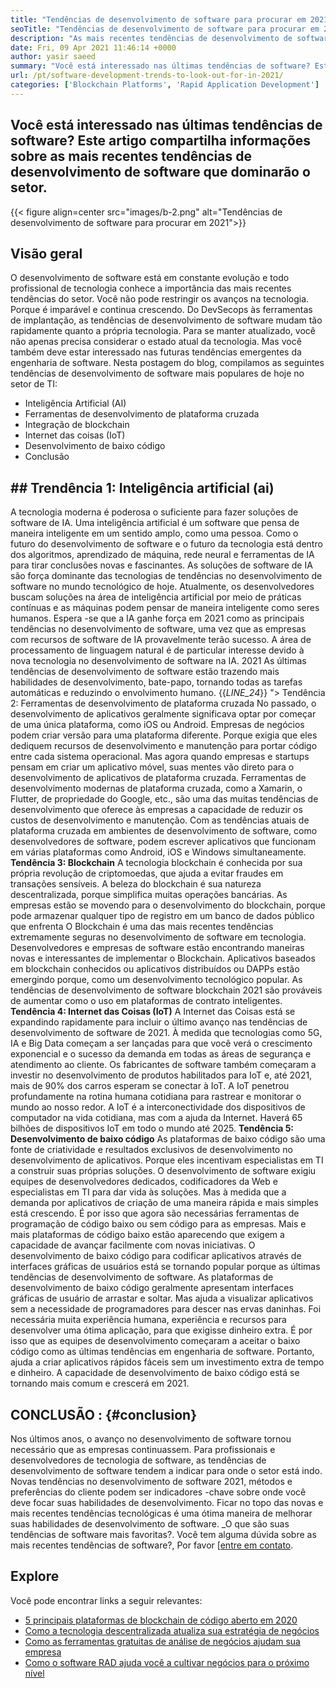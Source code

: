 ```yaml
---
title: "Tendências de desenvolvimento de software para procurar em 2021" 
seoTitle: "Tendências de desenvolvimento de software para procurar em 2021" 
description: "As mais recentes tendências de desenvolvimento de software que dominam o setor de tecnologia incluem blockchain, inteligência artificial, sem código e tendências mais novas." 
date: Fri, 09 Apr 2021 11:46:14 +0000
author: yasir saeed
summary: "Você está interessado nas últimas tendências de software? Este artigo compartilha informações sobre as mais recentes tendências de desenvolvimento de software que dominarão o setor." 
url: /pt/software-development-trends-to-look-out-for-in-2021/
categories: ['Blockchain Platforms', 'Rapid Application Development']
---
```


## Você está interessado nas últimas tendências de software? Este artigo compartilha informações sobre as mais recentes tendências de desenvolvimento de software que dominarão o setor.

{{< figure align=center src="images/b-2.png" alt="Tendências de desenvolvimento de software para procurar em 2021">}}


## **Visão geral**
O desenvolvimento de software está em constante evolução e todo profissional de tecnologia conhece a importância das mais recentes tendências do setor. Você não pode restringir os avanços na tecnologia. Porque é imparável e continua crescendo. Do DevSecops às ferramentas de implantação, as tendências de desenvolvimento de software mudam tão rapidamente quanto a própria tecnologia.
Para se manter atualizado, você não apenas precisa considerar o estado atual da tecnologia. Mas você também deve estar interessado nas futuras tendências emergentes da engenharia de software. Nesta postagem do blog, compilamos as seguintes tendências de desenvolvimento de software mais populares de hoje no setor de TI:
  * Inteligência Artificial (AI)
  * Ferramentas de desenvolvimento de plataforma cruzada
  * Integração de blockchain
  * Internet das coisas (IoT)
  * Desenvolvimento de baixo código
  * Conclusão

## ## **Trendência 1: Inteligência artificial (ai)** 
A tecnologia moderna é poderosa o suficiente para fazer soluções de software de IA. Uma inteligência artificial é um software que pensa de maneira inteligente em um sentido amplo, como uma pessoa. Como o futuro do desenvolvimento de software e o futuro da tecnologia está dentro dos algoritmos, aprendizado de máquina, rede neural e ferramentas de IA para tirar conclusões novas e fascinantes. As soluções de software de IA são força dominante das tecnologias de tendências no desenvolvimento de software no mundo tecnológico de hoje.
Atualmente, os desenvolvedores buscam soluções na área de inteligência artificial por meio de práticas contínuas e as máquinas podem pensar de maneira inteligente como seres humanos. Espera -se que a IA ganhe força em 2021 como as principais tendências no desenvolvimento de software, uma vez que as empresas com recursos de software de IA provavelmente terão sucesso. A área de processamento de linguagem natural é de particular interesse devido à nova tecnologia no desenvolvimento de software na IA. 2021 As últimas tendências de desenvolvimento de software estão trazendo mais habilidades de desenvolvimento, bate-papo, tornando todas as tarefas automáticas e reduzindo o envolvimento humano.
{{_LINE_24_}}
"> Tendência 2: Ferramentas de desenvolvimento de plataforma cruzada
No passado, o desenvolvimento de aplicativos geralmente significava optar por começar de uma única plataforma, como iOS ou Android. Empresas de negócios podem criar versão para uma plataforma diferente. Porque exigia que eles dediquem recursos de desenvolvimento e manutenção para portar código entre cada sistema operacional. Mas agora quando empresas e startups pensam em criar um aplicativo móvel, suas mentes vão direto para o desenvolvimento de aplicativos de plataforma cruzada.
Ferramentas de desenvolvimento modernas de plataforma cruzada, como a Xamarin, o Flutter, de propriedade do Google, etc., são uma das muitas tendências de desenvolvimento que oferece às empresas a capacidade de reduzir os custos de desenvolvimento e manutenção. Com as tendências atuais de plataforma cruzada em ambientes de desenvolvimento de software, como desenvolvedores de software, podem escrever aplicativos que funcionam em várias plataformas como Android, iOS e Windows simultaneamente.
**Tendência 3: Blockchain** 
A tecnologia blockchain é conhecida por sua própria revolução de criptomoedas, que ajuda a evitar fraudes em transações sensíveis. A beleza do blockchain é sua natureza descentralizada, porque simplifica muitas operações bancárias. As empresas estão se movendo para o desenvolvimento do blockchain, porque pode armazenar qualquer tipo de registro em um banco de dados público que enfrenta
O Blockchain é uma das mais recentes tendências extremamente seguras no desenvolvimento de software em tecnologia. Desenvolvedores e empresas de software estão encontrando maneiras novas e interessantes de implementar o Blockchain. Aplicativos baseados em blockchain conhecidos ou aplicativos distribuídos ou DAPPs estão emergindo porque, como um desenvolvimento tecnológico popular. As tendências de desenvolvimento de software blockchain 2021 são prováveis ​​de aumentar como o uso em plataformas de contrato inteligentes.
**Tendência 4: Internet das Coisas (IoT)** 
A Internet das Coisas está se expandindo rapidamente para incluir o último avanço nas tendências de desenvolvimento de software de 2021. À medida que tecnologias como 5G, IA e Big Data começam a ser lançadas para que você verá o crescimento exponencial e o sucesso da demanda em todas as áreas de segurança e atendimento ao cliente. Os fabricantes de software também começaram a investir no desenvolvimento de produtos habilitados para IoT e, até 2021, mais de 90% dos carros esperam se conectar à IoT.
A IoT penetrou profundamente na rotina humana cotidiana para rastrear e monitorar o mundo ao nosso redor. A IoT é a interconectividade dos dispositivos de computador na vida cotidiana, mas com a ajuda da Internet. Haverá 65 bilhões de dispositivos IoT em todo o mundo até 2025.
**Tendência 5: Desenvolvimento de baixo código** 
As plataformas de baixo código são uma fonte de criatividade e resultados exclusivos de desenvolvimento no desenvolvimento de aplicativos. Porque eles incentivam especialistas em TI a construir suas próprias soluções. O desenvolvimento de software exigiu equipes de desenvolvedores dedicados, codificadores da Web e especialistas em TI para dar vida às soluções. Mas à medida que a demanda por aplicativos de criação de uma maneira rápida e mais simples está crescendo. É por isso que agora são necessárias ferramentas de programação de código baixo ou sem código para as empresas. Mais e mais plataformas de código baixo estão aparecendo que exigem a capacidade de avançar facilmente com novas iniciativas.
O desenvolvimento de baixo código para codificar aplicativos através de interfaces gráficas de usuários está se tornando popular porque as últimas tendências de desenvolvimento de software. As plataformas de desenvolvimento de baixo código geralmente apresentam interfaces gráficas de usuário de arrastar e soltar. Mas ajuda a visualizar aplicativos sem a necessidade de programadores para descer nas ervas daninhas. Foi necessária muita experiência humana, experiência e recursos para desenvolver uma ótima aplicação, para que exigisse dinheiro extra. É por isso que as equipes de desenvolvimento começaram a aceitar o baixo código como as últimas tendências em engenharia de software. Portanto, ajuda a criar aplicativos rápidos fáceis sem um investimento extra de tempo e dinheiro. A capacidade de desenvolvimento de baixo código está se tornando mais comum e crescerá em 2021.

## **CONCLUSÃO** :   {#conclusion}
Nos últimos anos, o avanço no desenvolvimento de software tornou necessário que as empresas continuassem. Para profissionais e desenvolvedores de tecnologia de software, as tendências de desenvolvimento de software tendem a indicar para onde o setor está indo. Novas tendências no desenvolvimento de software 2021, métodos e preferências do cliente podem ser indicadores -chave sobre onde você deve focar suas habilidades de desenvolvimento. Ficar no topo das novas e mais recentes tendências tecnológicas é uma ótima maneira de melhorar suas habilidades de desenvolvimento de software.
_O que são suas tendências de software mais favoritas?. Você tem alguma dúvida sobre as mais recentes tendências de software?, Por favor [[entre em contato][1].

## Explore
Você pode encontrar links a seguir relevantes:
  * [5 principais plataformas de blockchain de código aberto em 2020][2]
  * [Como a tecnologia descentralizada atualiza sua estratégia de negócios][3]
  * [Como as ferramentas gratuitas de análise de negócios ajudam sua empresa][4]
  * [Como o software RAD ajuda você a cultivar negócios para o próximo nível][5]

  
[1]: mailto:yasir.saeed@aspose.com
[2]: https://blog.containerize.com/blockchain-platforms/top-5-open-source-blockchain-platforms-in-2020/
[3]: https://blog.containerize.com/2020/11/27/how-decentralized-technology-upgrades-your-business-strategy/
[4]: https://blog.containerize.com/2021/03/12/how-free-business-analytics-tools-assist-your-business/
[5]: https://blog.containerize.com/rapid-application-development/rapid-application-development-software-for-business-rad/

